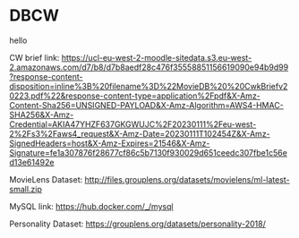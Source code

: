 # DBCW
hello

CW brief link: https://ucl-eu-west-2-moodle-sitedata.s3.eu-west-2.amazonaws.com/d7/b8/d7b8aedf28c476f35558851156619090e94b9d99?response-content-disposition=inline%3B%20filename%3D%22MovieDB%20%20CwkBriefv20223.pdf%22&response-content-type=application%2Fpdf&X-Amz-Content-Sha256=UNSIGNED-PAYLOAD&X-Amz-Algorithm=AWS4-HMAC-SHA256&X-Amz-Credential=AKIA47YHZF637GKGWUJC%2F20230111%2Feu-west-2%2Fs3%2Faws4_request&X-Amz-Date=20230111T102454Z&X-Amz-SignedHeaders=host&X-Amz-Expires=21546&X-Amz-Signature=fe1a307876f28677cf86c5b7130f930029d651ceedc307fbe1c56ed13e61492e

MovieLens Dataset: http://files.grouplens.org/datasets/movielens/ml-latest-small.zip

MySQL link: https://hub.docker.com/_/mysql

Personality Dataset: https://grouplens.org/datasets/personality-2018/
